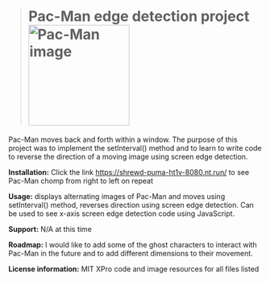 > # **Pac-Man edge detection project**   <img src="https://cdn.pixabay.com/photo/2013/07/12/15/20/pacman-149704_1280.png" alt="Pac-Man image" width="200"/>

Pac-Man moves back and forth within a window. The purpose of this project was to implement the setInterval() method and to learn to write code to reverse the direction of a moving image using screen edge detection.  

**Installation:** Click the link https://shrewd-puma-ht1v-8080.nt.run/ to see Pac-Man chomp from right to left on repeat  

**Usage:** displays alternating images of Pac-Man and moves using setInterval() method, reverses direction using screen edge detection. Can be used to see x-axis screen edge detection code using JavaScript. 

**Support:** N/A at this time 

**Roadmap:** I would like to add some of the ghost characters to interact with Pac-Man in the future and to add different dimensions to their movement. 

**License information:** MIT XPro code and image resources for all files listed 
